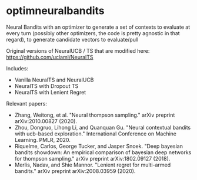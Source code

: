 # optimneuralbandits
Neural Bandits with an optimizer to generate a set of contexts to evaluate at every turn (possibly other optimizers, the code is pretty agnostic in that regard), to generate candidate vectors to evaluate/pull

Original versions of NeuralUCB / TS that are modified here: https://github.com/uclaml/NeuralTS

Includes:
* Vanilla NeuralTS and NeuralUCB
* NeuralTS with Dropout TS
* NeuralTS with Lenient Regret


Relevant papers:
* Zhang, Weitong, et al. "Neural thompson sampling." arXiv preprint arXiv:2010.00827 (2020).
* Zhou, Dongruo, Lihong Li, and Quanquan Gu. "Neural contextual bandits with ucb-based exploration." International Conference on Machine Learning. PMLR, 2020.
* Riquelme, Carlos, George Tucker, and Jasper Snoek. "Deep bayesian bandits showdown: An empirical comparison of bayesian deep networks for thompson sampling." arXiv preprint arXiv:1802.09127 (2018).
* Merlis, Nadav, and Shie Mannor. "Lenient regret for multi-armed bandits." arXiv preprint arXiv:2008.03959 (2020).
